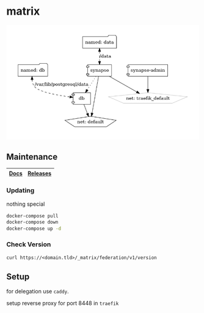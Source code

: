 # matrix

![Architecture](architecture.png?raw=true)

## Maintenance

| [Docs](https://github.com/matrix-org/synapse/tree/develop/contrib/docker) | [Releases](https://github.com/matrix-org/synapse/releases) |
| --- | --- |

### Updating

nothing special

```bash
docker-compose pull
docker-compose down
docker-compose up -d
```

### Check Version

```
curl https://<domain.tld>/_matrix/federation/v1/version
```

## Setup

for delegation use `caddy`.

setup reverse proxy for port 8448 in `traefik`
